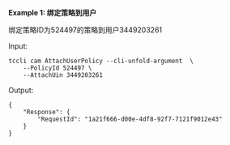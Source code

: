 **Example 1: 绑定策略到用户**

绑定策略ID为524497的策略到用户3449203261

Input: 

```
tccli cam AttachUserPolicy --cli-unfold-argument  \
    --PolicyId 524497 \
    --AttachUin 3449203261
```

Output: 
```
{
    "Response": {
        "RequestId": "1a21f666-d00e-4df8-92f7-7121f9012e43"
    }
}
```

